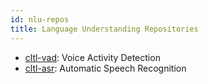 ```yaml
---
id: nlu-repos
title: Language Understanding Repositories
---
```


* [cltl-vad](https://github.com/leolani/cltl-vad): Voice Activity Detection
* [cltl-asr](https://github.com/leolani/cltl-asr): Automatic Speech Recognition

    
